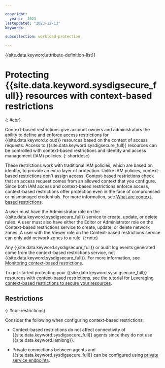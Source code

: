 ```yaml
---

copyright:
  years:  2023
lastupdated: "2023-12-13"
keywords:

subcollection: workload-protection

---
```


{{site.data.keyword.attribute-definition-list}}

# Protecting {{site.data.keyword.sysdigsecure_full}} resources with context-based restrictions
{: #cbr}

Context-based restrictions give account owners and administrators the ability to define and enforce access restrictions for {{site.data.keyword.cloud}} resources based on the context of access requests. Access to {{site.data.keyword.sysdigsecure_full}} resources can be controlled with context-based restrictions and identity and access management (IAM) policies.
{: shortdesc}

These restrictions work with traditional IAM policies, which are based on identity, to provide an extra layer of protection. Unlike IAM policies, context-based restrictions don't assign access. Context-based restrictions check that an access request comes from an allowed context that you configure. Since both IAM access and context-based restrictions enforce access, context-based restrictions offer protection even in the face of compromised or mismanaged credentials. For more information, see [What are context-based restrictions](/docs/account?topic=account-context-restrictions-whatis).

A user must have the Administrator role on the {{site.data.keyword.sysdigsecure_full}} service to create, update, or delete rules. A user must also have either the Editor or Administrator role on the Context-based restrictions service to create, update, or delete network zones. A user with the Viewer role on the Context-based restrictions service can only add network zones to a rule.
{: note}

Any {{site.data.keyword.sysdigsecure_full}} or audit log events generated come from the context-based restrictions service, not {{site.data.keyword.sysdigsecure_full}}. For more information, see [Monitoring context-based restrictions](/docs/account?topic=account-cbr-monitor).

To get started protecting your {{site.data.keyword.sysdigsecure_full}} resources with context-based restrictions, see the tutorial for [Leveraging context-based restrictions to secure your resources](/docs/account?topic=account-context-restrictions-tutorial).

## Restrictions
{: #cbr-restrictions}

Consider the following when configuring context-based restrictions:

* Context-based restrictions do not affect connectivity of {{site.data.keyword.sysdigsecure_full}} agents since they do not use {{site.data.keyword.iamlong}}.

* Private connections between agents and {{site.data.keyword.sysdigsecure_full}} can be configured using [private service endpoints](/docs/monitoring?topic=workload-protection-endpoints).

